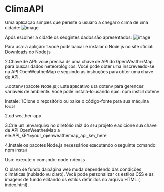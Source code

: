 # ClimaAPI


Uma aplicação simples que permite o usuário a chegar o clima de uma cidade:
![image](https://github.com/MatheusManske/ClimaAPI/assets/93233564/c96b06ce-21ff-427a-9209-fb40ea183c55)

Após escolher a cidade os seqgintes dados são apresentados:
![image](https://github.com/MatheusManske/ClimaAPI/assets/93233564/52294a1a-d636-4dba-a602-23602bca3a64)

Para usar a aplição:
1.você pode baixar e instalar o Node.js no site oficial: Downloads do Node.js

2.Chave de API: você precisa de uma chave de API do OpenWeatherMap para buscar dados meteorológicos. Você pode obter uma inscrevendo-se na API OpenWeatherMap e seguindo as instruções para obter uma chave de API.

3.dotenv (pacote Node.js): Este aplicativo usa dotenv para gerenciar variáveis ​​de ambiente. Você pode instalá-lo usando npm: npm install dotenv

Instale:
1.Clone o repositório ou baixe o código-fonte para sua máquina local

2.cd weather-app

3.Crie um .envarquivo no diretório raiz do seu projeto e adicione sua chave de API OpenWeatherMap a ele:API_KEY=your_openweathermap_api_key_here

4.Instale os pacotes Node.js necessários executando o seguinte comando: npm install

Uso:
execute o comando: node index.js

O plano de fundo da página web muda dependendo das condições climáticas (nublado ou claro). Você pode personalizar os estilos CSS e as imagens de fundo editando os estilos definidos no arquivo HTML ( index.html).







